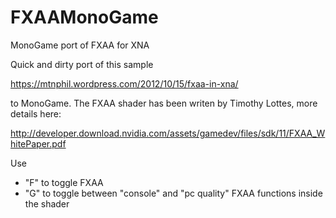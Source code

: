 # FXAAMonoGame
MonoGame port of FXAA for XNA

Quick and dirty port of this sample

https://mtnphil.wordpress.com/2012/10/15/fxaa-in-xna/

to MonoGame. The FXAA shader has been writen by Timothy Lottes, more details here:

http://developer.download.nvidia.com/assets/gamedev/files/sdk/11/FXAA_WhitePaper.pdf

Use

- "F" to toggle FXAA
- "G" to toggle between "console" and "pc quality" FXAA functions inside the shader
